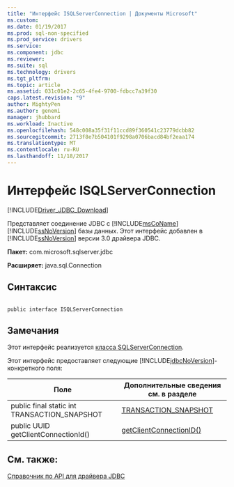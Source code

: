 ```yaml
---
title: "Интерфейс ISQLServerConnection | Документы Microsoft"
ms.custom: 
ms.date: 01/19/2017
ms.prod: sql-non-specified
ms.prod_service: drivers
ms.service: 
ms.component: jdbc
ms.reviewer: 
ms.suite: sql
ms.technology: drivers
ms.tgt_pltfrm: 
ms.topic: article
ms.assetid: 031c01e2-2c65-4fe4-9700-fdbcc7a39f30
caps.latest.revision: "9"
author: MightyPen
ms.author: genemi
manager: jhubbard
ms.workload: Inactive
ms.openlocfilehash: 548c008a35f31f11ccd89f360541c23779dcbb82
ms.sourcegitcommit: 2713f8e7b504101f9298a0706bacd84bf2eaa174
ms.translationtype: MT
ms.contentlocale: ru-RU
ms.lasthandoff: 11/18/2017
---
```

# <a name="isqlserverconnection-interface"></a>Интерфейс ISQLServerConnection
[!INCLUDE[Driver_JDBC_Download](../../../includes/driver_jdbc_download.md)]

  Представляет соединение JDBC с [!INCLUDE[msCoName](../../../includes/msconame_md.md)] [!INCLUDE[ssNoVersion](../../../includes/ssnoversion_md.md)] базы данных. Этот интерфейс добавлен в [!INCLUDE[ssNoVersion](../../../includes/ssnoversion_md.md)] версии 3.0 драйвера JDBC.  
  
 **Пакет:** com.microsoft.sqlserver.jdbc  
  
 **Расширяет:** java.sql.Connection  
  
## <a name="syntax"></a>Синтаксис  
  
```  
  
public interface ISQLServerConnection  
```  
  
## <a name="remarks"></a>Замечания  
 Этот интерфейс реализуется [класса SQLServerConnection](../../../connect/jdbc/reference/sqlserverconnection-class.md).  
  
 Этот интерфейс предоставляет следующие [!INCLUDE[jdbcNoVersion](../../../includes/jdbcnoversion_md.md)]-конкретного поля:  
  
|Поле|Дополнительные сведения см. в разделе|  
|-----------|-------------------------------|  
|public final static int TRANSACTION_SNAPSHOT|[TRANSACTION_SNAPSHOT](../../../connect/jdbc/reference/transaction-snapshot-field-sqlserverconnection.md)|  
|public UUID getClientConnectionId()|[getClientConnectionID()](../../../connect/jdbc/reference/getclientconnectionid-method-sqlserverconnection.md)|  
  
## <a name="see-also"></a>См. также:  
 [Справочник по API для драйвера JDBC](../../../connect/jdbc/reference/jdbc-driver-api-reference.md)  
  
  
